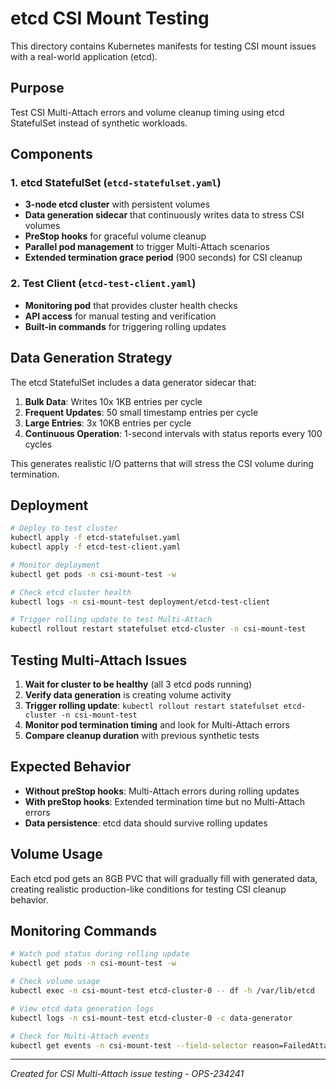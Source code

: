 # etcd CSI Mount Testing

This directory contains Kubernetes manifests for testing CSI mount issues with a real-world application (etcd).

## Purpose

Test CSI Multi-Attach errors and volume cleanup timing using etcd StatefulSet instead of synthetic workloads.

## Components

### 1. etcd StatefulSet (`etcd-statefulset.yaml`)
- **3-node etcd cluster** with persistent volumes
- **Data generation sidecar** that continuously writes data to stress CSI volumes
- **PreStop hooks** for graceful volume cleanup
- **Parallel pod management** to trigger Multi-Attach scenarios
- **Extended termination grace period** (900 seconds) for CSI cleanup

### 2. Test Client (`etcd-test-client.yaml`)
- **Monitoring pod** that provides cluster health checks
- **API access** for manual testing and verification
- **Built-in commands** for triggering rolling updates

## Data Generation Strategy

The etcd StatefulSet includes a data generator sidecar that:

1. **Bulk Data**: Writes 10x 1KB entries per cycle
2. **Frequent Updates**: 50 small timestamp entries per cycle  
3. **Large Entries**: 3x 10KB entries per cycle
4. **Continuous Operation**: 1-second intervals with status reports every 100 cycles

This generates realistic I/O patterns that will stress the CSI volume during termination.

## Deployment

```bash
# Deploy to test cluster
kubectl apply -f etcd-statefulset.yaml
kubectl apply -f etcd-test-client.yaml

# Monitor deployment
kubectl get pods -n csi-mount-test -w

# Check etcd cluster health
kubectl logs -n csi-mount-test deployment/etcd-test-client

# Trigger rolling update to test Multi-Attach
kubectl rollout restart statefulset etcd-cluster -n csi-mount-test
```

## Testing Multi-Attach Issues

1. **Wait for cluster to be healthy** (all 3 etcd pods running)
2. **Verify data generation** is creating volume activity
3. **Trigger rolling update**: `kubectl rollout restart statefulset etcd-cluster -n csi-mount-test`
4. **Monitor pod termination timing** and look for Multi-Attach errors
5. **Compare cleanup duration** with previous synthetic tests

## Expected Behavior

- **Without preStop hooks**: Multi-Attach errors during rolling updates
- **With preStop hooks**: Extended termination time but no Multi-Attach errors
- **Data persistence**: etcd data should survive rolling updates

## Volume Usage

Each etcd pod gets an 8GB PVC that will gradually fill with generated data, creating realistic production-like conditions for testing CSI cleanup behavior.

## Monitoring Commands

```bash
# Watch pod status during rolling update
kubectl get pods -n csi-mount-test -w

# Check volume usage
kubectl exec -n csi-mount-test etcd-cluster-0 -- df -h /var/lib/etcd

# View etcd data generation logs
kubectl logs -n csi-mount-test etcd-cluster-0 -c data-generator

# Check for Multi-Attach events
kubectl get events -n csi-mount-test --field-selector reason=FailedAttachVolume
```

---

*Created for CSI Multi-Attach issue testing - OPS-234241*